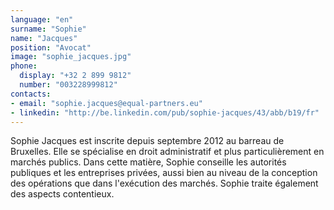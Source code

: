 ```yaml
---
language: "en"
surname: "Sophie"
name: "Jacques"
position: "Avocat"
image: "sophie_jacques.jpg"
phone:
  display: "+32 2 899 9812"
  number: "003228999812"
contacts:
- email: "sophie.jacques@equal-partners.eu"
- linkedin: "http://be.linkedin.com/pub/sophie-jacques/43/abb/b19/fr"
---
```

Sophie Jacques est inscrite depuis septembre 2012 au barreau de Bruxelles. Elle se spécialise en droit administratif et plus particulièrement en marchés publics. Dans cette matière, Sophie conseille les autorités publiques et les entreprises privées, aussi bien au niveau de la conception des opérations que dans l'exécution des marchés. Sophie traite également des aspects contentieux.